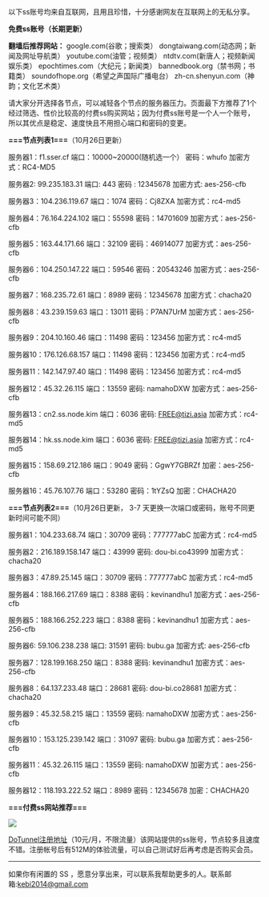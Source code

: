 以下ss账号均来自互联网，且用且珍惜，十分感谢网友在互联网上的无私分享。

**免费ss账号（长期更新）**

**翻墙后推荐网站：** google.com(谷歌；搜索类） dongtaiwang.com(动态网；新闻及网址导航类）  youtube.com(油管；视频类）  ntdtv.com(新唐人；视频新闻娱乐类）    epochtimes.com（大纪元；新闻类）   bannedbook.org（禁书网；书籍类）   soundofhope.org（希望之声国际广播电台）
    zh-cn.shenyun.com（神韵；文化艺术类）

请大家分开选择各节点，可以减轻各个节点的服务器压力。页面最下方推荐了1个经过筛选、性价比较高的付费ss购买网站；因为付费ss账号是一个人一个账号，所以其优点是稳定、速度快且不用担心端口和密码的变更。

**===节点列表1===**（10月26日更新）

服务器1：f1.sser.cf
端口：10000~20000(随机选一个）
密码：whufo
加密方式：RC4-MD5

服务器2: 99.235.183.31
端口:  443
密码 : 12345678
加密方式: aes-256-cfb


服务器3：104.236.119.67
端口：1074
密码：Cj8ZXA
加密方式：rc4-md5


服务器4：76.164.224.102
端口：55598
密码：14701609
加密方式：aes-256-cfb


服务器5：163.44.171.66
端口：32109
密码：46914077
加密方式：aes-256-cfb

服务器6：104.250.147.22
端口：59546
密码：20543246
加密方式：aes-256-cfb

服务器7：168.235.72.61
端口：8989
密码：12345678
加密方式：chacha20

服务器8：43.239.159.63
端口：13011
密码：P7AN7UrM
加密方式：aes-256-cfb

服务器9：204.10.160.46
端口：11498
密码：123456
加密方式：rc4-md5

服务器10：176.126.68.157
端口：11498
密码：123456
加密方式：rc4-md5

服务器11：142.147.97.40
端口：11498
密码：123456
加密方式：rc4-md5

服务器12：45.32.26.115
端口：13559
密码: namahoDXW
加密方式：aes-256-cfb

服务器13：cn2.ss.node.kim
端口：6036
密码: FREE@tizi.asia
加密方式：rc4-md5

服务器14：hk.ss.node.kim
端口：6036
密码: FREE@tizi.asia
加密方式：rc4-md5

服务器15：158.69.212.186
端口：9049
密码：GgwY7GBRZf
加密：aes-256-cfb

服务器16：45.76.107.76
端口：53280
密码：1tYZsQ
加密：CHACHA20


**===节点列表2===**（10月26日更新， 3-7 天更换一次端口或密码，账号不同更新时间可能不同）

服务器1：104.233.68.74  端口：30709  密码：777777abC   加密方式：rc4-md5

服务器2：216.189.158.147 端口：43999  密码: dou-bi.co43999  加密方式：chacha20

服务器3：47.89.25.145  端口：30709  密码：777777abC   加密方式：rc4-md5

服务器4：188.166.217.69  端口：8388  密码：kevinandhu1   加密方式：aes-256-cfb

服务器5：188.166.252.223 端口：8388  密码：kevinandhu1   加密方式：aes-256-cfb

服务器6: 59.106.238.238 端口: 31591 密码: bubu.ga    加密方式: aes-256-cfb

服务器7：128.199.168.250 端口：8388  密码: kevinandhu1  加密方式：aes-256-cfb

服务器8：64.137.233.48 端口：28681  密码: dou-bi.co28681 加密方式：chacha20

服务器9：45.32.58.215 端口：13559  密码: namahoDXW  加密方式：aes-256-cfb

服务器10：153.125.239.142 端口：31097  密码: bubu.ga  加密方式：aes-256-cfb

服务器11：45.32.26.115 端口：13559  密码: namahoDXW  加密方式：aes-256-cfb

服务器12：118.193.222.52  端口：8989  密码：12345678  加密：CHACHA20






**===付费ss网站推荐===**

![](https://raw.githubusercontent.com/Alvin9999/pac2/master/dotunel.png)


 [DoTunnel注册地址](https://www.dotunnel001.com/auth/register?ref_by=13855)（10元/月，不限流量）该网站提供的ss账号，节点较多且速度不错。注册帐号后有512M的体验流量，可以自己测试好后再考虑是否购买会员。




***


如果你有闲置的 SS ，愿意分享出来，可以联系我帮助更多的人。联系邮箱:kebi2014@gmail.com



